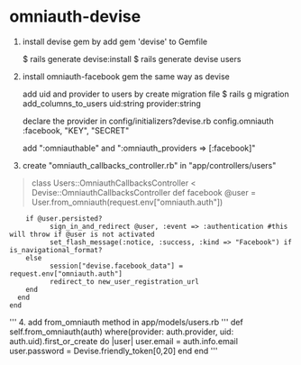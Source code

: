 omniauth-devise
===============

1. install devise gem by add gem 'devise' to Gemfile

	$ rails generate devise:install
	$ rails generate devise users

2. install omniauth-facebook gem the same way as devise
  
   add uid and provider to users by create migration file
	$ rails g migration add_columns_to_users uid:string provider:string
  
   declare the provider in config/initializers?devise.rb
   	config.omniauth :facebook, "KEY", "SECRET"
  
   add ":omniauthable" and ":omniauth_providers => [:facebook]"

3. create "omniauth_callbacks_controller.rb" in "app/controllers/users"

>	class Users::OmniauthCallbacksController < Devise::OmniauthCallbacksController
	  def facebook
	    @user = User.from_omniauth(request.env["omniauth.auth"])

   	    if @user.persisted?
     	      sign_in_and_redirect @user, :event => :authentication #this will throw if @user is not activated
     	      set_flash_message(:notice, :success, :kind => "Facebook") if is_navigational_format?
   	    else
     	      session["devise.facebook_data"] = request.env["omniauth.auth"]
     	      redirect_to new_user_registration_url
   	    end
 	  end		
	end
'''
4. add from_omniauth method in app/models/users.rb
'''
	def self.from_omniauth(auth)
 	  where(provider: auth.provider, uid: auth.uid).first_or_create do |user|
   	    user.email = auth.info.email
   	    user.password = Devise.friendly_token[0,20]
    	  end
	end
'''		

